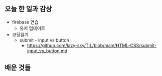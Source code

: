 ## 오늘 한 일과 감상

- firebase 연습
  - 유저 업데이트
- 코딩일기
  - submit - input vs button
    - https://github.com/lazy-sky/TIL/blob/main/HTML-CSS/submit-input_vs_button.md

## 배운 것들
